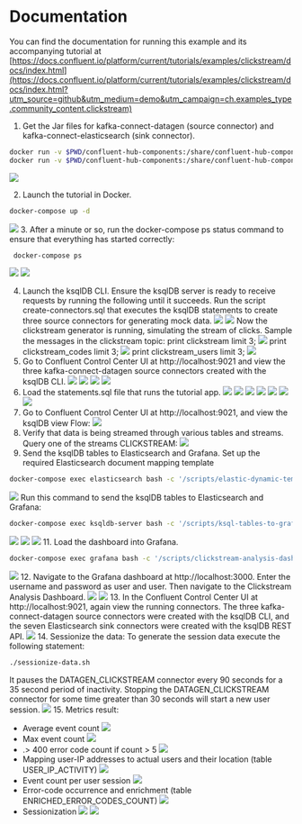
# Documentation

You can find the documentation for running this example and its accompanying tutorial at [https://docs.confluent.io/platform/current/tutorials/examples/clickstream/docs/index.html](https://docs.confluent.io/platform/current/tutorials/examples/clickstream/docs/index.html?utm_source=github&utm_medium=demo&utm_campaign=ch.examples_type.community_content.clickstream)

1. Get the Jar files for kafka-connect-datagen (source connector) and kafka-connect-elasticsearch (sink connector).
```bash
docker run -v $PWD/confluent-hub-components:/share/confluent-hub-components confluentinc/ksqldb-server:0.8.0 confluent-hub install --no-prompt confluentinc/kafka-connect-datagen:0.4.0
docker run -v $PWD/confluent-hub-components:/share/confluent-hub-components confluentinc/ksqldb-server:0.8.0 confluent-hub install --no-prompt confluentinc/kafka-connect-elasticsearch:10.0.2
```
![](screens/1.png)

2. Launch the tutorial in Docker.
```bash
docker-compose up -d
```
![](screens/2.png)
3. After a minute or so, run the docker-compose ps status command to ensure that everything has started correctly:
```bash
 docker-compose ps
```
![](screens/3.png)
![](screens/q.png)

4. Launch the ksqlDB CLI.
Ensure the ksqlDB server is ready to receive requests by running the following until it succeeds. 
Run the script create-connectors.sql that executes the ksqlDB statements to create three source connectors for generating mock data.
   ![](screens/4.png)
   ![](screens/5.png)
Now the clickstream generator is running, simulating the stream of clicks. Sample the messages in the clickstream topic:
print clickstream limit 3;
      ![](screens/6.png) 
print clickstream_codes limit 3;
      ![](screens/7.png)
print clickstream_users limit 3;
      ![](screens/8.png)
5. Go to Confluent Control Center UI at http://localhost:9021 and view the three kafka-connect-datagen source connectors created with the ksqlDB CLI.
   ![](screens/9.png)  ![](screens/10.png)  ![](screens/11.png)  ![](screens/12.png)
6. Load the statements.sql file that runs the tutorial app.
   ![](screens/13.png)  ![](screens/14.png)  ![](screens/15.png)  ![](screens/16.png)
   ![](screens/17.png)  ![](screens/18.png)  ![](screens/19.png)
7. Go to Confluent Control Center UI at http://localhost:9021, and view the ksqlDB view Flow:
   ![](screens/20.png)
8. Verify that data is being streamed through various tables and streams. Query one of the streams CLICKSTREAM:
   ![](screens/21.png)
9. Send the ksqlDB tables to Elasticsearch and Grafana.
   Set up the required Elasticsearch document mapping template
```bash
docker-compose exec elasticsearch bash -c '/scripts/elastic-dynamic-template.sh'
```
![](screens/22.png)
Run this command to send the ksqlDB tables to Elasticsearch and Grafana:
```bash
docker-compose exec ksqldb-server bash -c '/scripts/ksql-tables-to-grafana.sh'
```
![](screens/23.png) ![](screens/24.png) ![](screens/25.png)
11. Load the dashboard into Grafana.
```bash
docker-compose exec grafana bash -c '/scripts/clickstream-analysis-dashboard.sh'
```
![](screens/26.png)
12. Navigate to the Grafana dashboard at http://localhost:3000. Enter the username and password as user and user. Then navigate to the Clickstream Analysis Dashboard.
    ![](screens/27.png) ![](screens/28.png)
13. In the Confluent Control Center UI at http://localhost:9021, again view the running connectors. The three kafka-connect-datagen source connectors were created with the ksqlDB CLI, and the seven Elasticsearch sink connectors were created with the ksqlDB REST API.
    ![](screens/29.png)
14. Sessionize the data:
    To generate the session data execute the following statement:
```bash
./sessionize-data.sh
```
It pauses the DATAGEN_CLICKSTREAM connector every 90 seconds for a 35 second period of inactivity. Stopping the DATAGEN_CLICKSTREAM connector for some time greater than 30 seconds will start a new user session.
![](screens/ll.png)
15. Metrics result:
* Average event count
  ![](screens/34.png)
* Max event count
  ![](screens/35.png)
* .> 400 error code count if count > 5
  ![](screens/36.png)
* Mapping user-IP addresses to actual users and their location (table USER_IP_ACTIVITY)
  ![](screens/30.png)
* Event count per user session
  ![](screens/40.png)
* Error-code occurrence and enrichment (table ENRICHED_ERROR_CODES_COUNT)
  ![](screens/31.png)
* Sessionization
  ![](screens/32.png)
  ![](screens/33.png)
